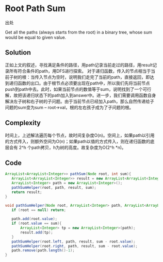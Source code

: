 # Root Path Sum

出处

Get all the paths (always starts from the root) in a binary tree, whose sum would be equal to given value.

## Solution

正如上文的叙述，寻找满足条件的路径，用path记录当前走过的路径，用result记录所有符合条件的path，用DFS进行探索。 对于递归函数，传入的节点相当于当前子树的根：当传入节点为空时，说明我们走完了当前的path，直接返回，即达到递归函数的出口。由于根节点必须要出现在path中，所以我们先将当前节点push到path中去。此时，如果当前节点的数值等于sum，说明找到了一个可行解，故把该递归状态下的path加入到answer中。进一步，我们需要调用函数自身解决左子树和右子树的子问题。由于当前节点已经加入path，那么自然传递给子问题的sum变为sum – root->val，根的左右孩子成为了子问题的根。

## Complexity

时间上，上述解法遍历每个节点，故时间复杂度O(n)。空间上，如果path以引用的方式传入，则额外空间为O(n)；如果path以值的方式传入，则在递归函数的底层会有 2^h 个path拷贝，h为树的高度。故复杂度为O(2^h *n)。

## Code

 ```java
 ArrayList<ArrayList<Integer>> pathSum(Node root, int sum){
 	ArrayList<ArrayList<Integer>> result = new ArrayList<ArrayList<Integer>>();
 	ArrayList<Integer> path = new ArrayList<Integer>();
 	pathSumHelper(root, path, result, sum);
 	return result;
 }
 
 void pathSumHelper(Node root, ArrayList<Integer> path, ArrayList<ArrayList<Integer>> result, int sum){
 	if (root == null) return;
 	
 	path.add(root.value);
 	if (root.value == sum){
 		ArrayList<Integer> tp = new ArrayList<Integer>(path);
 		result.add(tp);
 	}
 	pathSumHelper(root.left, path, result, sum - root.value);
 	pathSumHelper(root.right, path, result, sum - root.value);
 	path.remove(path.length()-1);
 }
 ```


